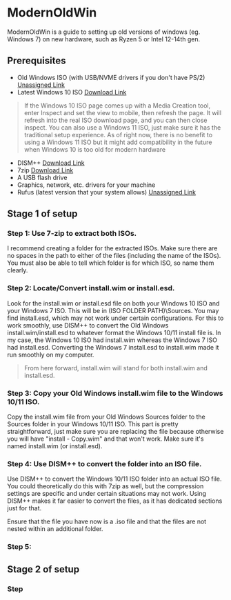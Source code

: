 # ModernOldWin
ModernOldWin is a guide to setting up old versions of windows (eg. Windows 7) on new hardware, such as Ryzen 5 or Intel 12-14th gen.

## Prerequisites

- Old Windows ISO (with USB/NVME drivers if you don't have PS/2) [Unassigned Link](about:blank)
- Latest Windows 10 ISO [Download Link](https://www.microsoft.com/en-us/software-download/windows10ISO)
> If the Windows 10 ISO page comes up with a Media Creation tool, enter Inspect and set the view to mobile, then refresh the page. It will refresh into the real ISO download page, and you can then close inspect.
> You can also use a Windows 11 ISO, just make sure it has the traditional setup experience. As of right now, there is no benefit to using a Windows 11 ISO but it might add compatibility in the future when Windows 10 is too old for modern hardware
- DISM++ [Download Link](https://www.majorgeeks.com/files/details/dism.html)
- 7zip [Download Link](https://www.7-zip.org/)
- A USB flash drive
- Graphics, network, etc. drivers for your machine
- Rufus (latest version that your system allows) [Unassigned Link](about:blank)

## Stage 1 of setup

### Step 1: Use 7-zip to extract both ISOs.
I recommend creating a folder for the extracted ISOs. Make sure there are no spaces in the path to either of the files (including the name of the ISOs). You must also be able to tell which folder is for which ISO, so name them clearly.

### Step 2: Locate/Convert install.wim or install.esd.
Look for the install.wim or install.esd file on both your Windows 10 ISO and your Windows 7 ISO. This will be in (ISO FOLDER PATH)\Sources.
You may find install.esd, which may not work under certain configurations. For this to work smoothly, use DISM++ to convert the Old Windows install.wim/install.esd to whatever format the Windows 10/11 install file is. In my case, the Windows 10 ISO had install.wim whereas the Windows 7 ISO had install.esd. Converting the Windows 7 install.esd to install.wim made it run smoothly on my computer.
> From here forward, install.wim will stand for both install.wim and install.esd.

### Step 3: Copy your Old Windows install.wim file to the Windows 10/11 ISO.
Copy the install.wim file from your Old Windows Sources folder to the Sources folder in your Windows 10/11 ISO. This part is pretty straightforward, just make sure you are replacing the file because otherwise you will have "install - Copy.wim" and that won't work. Make sure it's named install.wim (or install.esd).

### Step 4: Use DISM++ to convert the folder into an ISO file.
Use DISM++ to convert the Windows 10/11 ISO folder into an actual ISO file. You could theoretically do this with 7zip as well, but the compression settings are specific and under certain situations may not work. Using DISM++ makes it far easier to convert the files, as it has dedicated sections just for that.

Ensure that the file you have now is a .iso file and that the files are not nested within an additional folder.

### Step 5:

## Stage 2 of setup

### Step 
